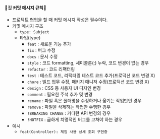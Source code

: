 #### 🔅깃 커밋 메시지 규칙🔅
+ 프로젝트 협업을 할 때 커밋 메시지 작성은 필수이다.
+ 커밋 메시지 구조
  + `type: Subject`
  + 타입(type)
    + `feat` : 새로운 기능 추가
    + `fix` : 버그 수정
    + `docs` : 문서 수정
    + `style` : 코드 formatting, 세미콜론(;) 누락, 코드 변경이 없는 경우
    + `refactor` : 코드 리팩터링
    + `test` : 테스트 코드, 리팩터링 테스트 코드 추가(프로덕션 코드 변경 X)
    + `chore` : 빌드 업무 수정, 패키지 매니저 수정(프로덕션 코드 변경 X)
    + `design` : CSS 등 사용자 UI 디자인 변경
    + `comment` : 필요한 주석 추가 및 변경
    + `rename` : 파일 혹은 폴더명을 수정하거나 옮기는 작업만인 경우
    + `remove` : 파일을 삭제하는 작업만 수행한 경우
    + `!BREAKING CHANGE` : 커다란 API 변경의 경우
    + `!HOTFIX` : 급하게 치명적인 버그를 고쳐야 하는 경우
+ 예시
  + `feat(Controller): 체험 사용 상세 조회 구현중`
